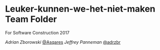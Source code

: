 # Leuker-kunnen-we-het-niet-maken Team Folder

For Software Construction 2017

*Adrian Zborowski* [@Asqares](https://twitter.com/Asqares)
*Jeffrey Panneman* [@adrzbr](https://twitter.com/adrzbr)